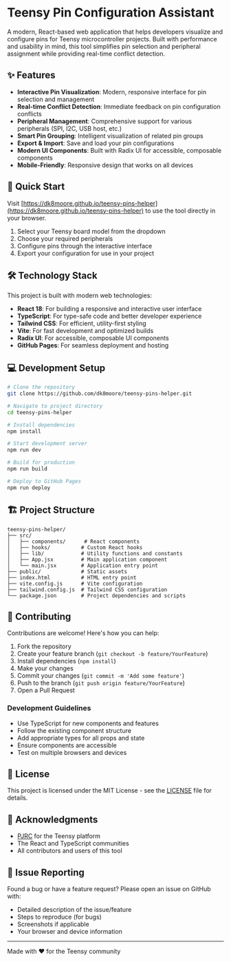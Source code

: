 # Teensy Pin Configuration Assistant

A modern, React-based web application that helps developers visualize and configure pins for Teensy microcontroller projects. Built with performance and usability in mind, this tool simplifies pin selection and peripheral assignment while providing real-time conflict detection.

## ✨ Features

- **Interactive Pin Visualization**: Modern, responsive interface for pin selection and management
- **Real-time Conflict Detection**: Immediate feedback on pin configuration conflicts
- **Peripheral Management**: Comprehensive support for various peripherals (SPI, I2C, USB host, etc.)
- **Smart Pin Grouping**: Intelligent visualization of related pin groups
- **Export & Import**: Save and load your pin configurations
- **Modern UI Components**: Built with Radix UI for accessible, composable components
- **Mobile-Friendly**: Responsive design that works on all devices

## 🚀 Quick Start

Visit [https://dk8moore.github.io/teensy-pins-helper](https://dk8moore.github.io/teensy-pins-helper) to use the tool directly in your browser.

1. Select your Teensy board model from the dropdown
2. Choose your required peripherals
3. Configure pins through the interactive interface
4. Export your configuration for use in your project

## 🛠️ Technology Stack

This project is built with modern web technologies:

- **React 18**: For building a responsive and interactive user interface
- **TypeScript**: For type-safe code and better developer experience
- **Tailwind CSS**: For efficient, utility-first styling
- **Vite**: For fast development and optimized builds
- **Radix UI**: For accessible, composable UI components
- **GitHub Pages**: For seamless deployment and hosting

## 💻 Development Setup

```bash
# Clone the repository
git clone https://github.com/dk8moore/teensy-pins-helper.git

# Navigate to project directory
cd teensy-pins-helper

# Install dependencies
npm install

# Start development server
npm run dev

# Build for production
npm run build

# Deploy to GitHub Pages
npm run deploy
```

## 🏗️ Project Structure

```
teensy-pins-helper/
├── src/
│   ├── components/      # React components
│   ├── hooks/          # Custom React hooks
│   ├── lib/            # Utility functions and constants
│   ├── App.jsx         # Main application component
│   └── main.jsx        # Application entry point
├── public/             # Static assets
├── index.html          # HTML entry point
├── vite.config.js      # Vite configuration
├── tailwind.config.js  # Tailwind CSS configuration
└── package.json        # Project dependencies and scripts
```

## 🤝 Contributing

Contributions are welcome! Here's how you can help:

1. Fork the repository
2. Create your feature branch (`git checkout -b feature/YourFeature`)
3. Install dependencies (`npm install`)
4. Make your changes
5. Commit your changes (`git commit -m 'Add some feature'`)
6. Push to the branch (`git push origin feature/YourFeature`)
7. Open a Pull Request

### Development Guidelines

- Use TypeScript for new components and features
- Follow the existing component structure
- Add appropriate types for all props and state
- Ensure components are accessible
- Test on multiple browsers and devices

## 📝 License

This project is licensed under the MIT License - see the [LICENSE](LICENSE) file for details.

## 🙏 Acknowledgments

- [PJRC](https://www.pjrc.com/) for the Teensy platform
- The React and TypeScript communities
- All contributors and users of this tool

## 🐛 Issue Reporting

Found a bug or have a feature request? Please open an issue on GitHub with:

- Detailed description of the issue/feature
- Steps to reproduce (for bugs)
- Screenshots if applicable
- Your browser and device information

---

Made with ❤️ for the Teensy community